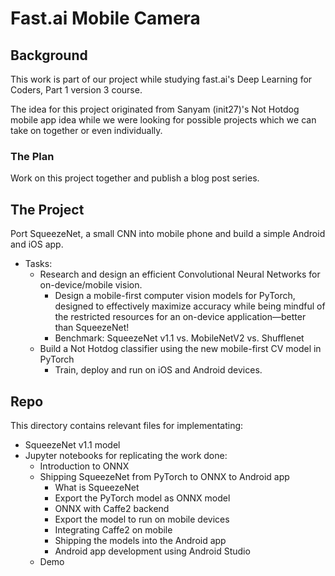 # Fast.ai Mobile Camera

## Background

This work is part of our project while studying fast.ai's Deep Learning for Coders, Part 1 version 3 course.

The idea for this project originated from Sanyam (init27)'s Not Hotdog mobile app idea while we were looking for possible projects which we can take on together or even individually.

### The Plan

Work on this project together and publish a blog post series.

## The Project

Port SqueezeNet, a small CNN into mobile phone and build a simple Android and iOS app.

- Tasks:
  - Research and design an efficient Convolutional Neural Networks for on-device/mobile vision.
    - Design a mobile-first computer vision models for PyTorch, designed to effectively maximize accuracy while being mindful of the restricted resources for an on-device application—better than SqueezeNet!
    - Benchmark: SqueezeNet v1.1 vs. MobileNetV2 vs. Shufflenet
  - Build a Not Hotdog classifier using the new mobile-first CV model in PyTorch
    - Train, deploy and run on iOS and Android devices.

## Repo

This directory contains relevant files for implementating:
- SqueezeNet v1.1 model
- Jupyter notebooks for replicating the work done:
  - Introduction to ONNX
  - Shipping SqueezeNet from PyTorch to ONNX to Android app
    - What is SqueezeNet
    - Export the PyTorch model as ONNX model
    - ONNX with Caffe2 backend
    - Export the model to run on mobile devices
    - Integrating Caffe2 on mobile
    - Shipping the models into the Android app
    - Android app development using Android Studio
  - Demo
